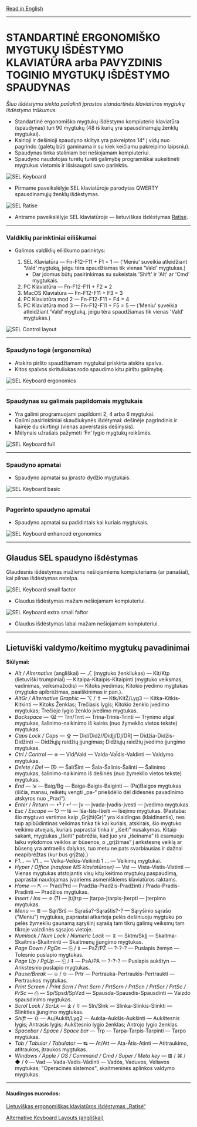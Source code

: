 [Read in English](README.md)

-----------------------------------------------
# STANDARTINĖ ERGONOMIŠKO MYGTUKŲ IŠDĖSTYMO KLAVIATŪRA arba PAVYZDINIS TOGINIO MYGTUKŲ IŠDĖSTYMO SPAUDYNAS

_Šiuo išdėstymu siekta pašalinti įprastos standartinės klaviatūros mygtukų išdėstymo trūkumus._

+ Standartinė ergonomiško mygtukų išdėstymo kompiuterio klaviatūra (spaudynas) turi 90 mygtukų (48 iš kurių yra spausdinamųjų ženklų mygtukai).
+ Kairioji ir dešinioji spaudyno skiltys yra pakreiptos 14° į vidų nuo pagrindo (galėtų būti gaminama ir su kiek keičiamu pakreipimo laipsniu).
+ Spaudynas tinka staliniam bei nešiojamam kompiuteriui.
+ Spaudyno naudotojas turėtų turėti galimybę programiškai sukeitinėti mygtukus vietomis ir išsisaugoti savo parinktis.


![SEL Keyboard](img/sel.png)

+ Pirmame paveikslėlyje SEL klaviatūroje parodytas QWERTY spausdinamųjų ženklų išdėstymas.

![SEL Ratise](img/sel_ratise.png)

+ Antrame paveikslėlyje SEL klaviatūroje — lietuviškas išdėstymas [Ratisė](https://albuck.github.io/Ratise-layout/).


-----------------------------------------------
### Valdiklių parinktiniai eiliškumai

+ Galimos valdiklių eiliškumo parinktys:

  1. SEL Klaviatūra — Fn-F12-F11 + F1 = 1 — (’Meniu’ suveikia atleidžiant ‘Vald‘ mygtuką, jeigu tėra spaudžiamas tik vienas 'Vald' mygtukas.)
     + Dar įdomus būtų pasirinkimas su sukeistais 'Shift' ir 'Alt' ar 'Cmd' mygtukais.
  2. PC Klaviatūra — Fn-F12-F11 + F2 = 2
  3. MacOS Klaviatūra — Fn-F12-F11 + F3 = 3
  4. PC Klaviatūra mod 2 — Fn-F12-F11 + F4 = 4
  5. PC Klaviatūra mod 3 — Fn-F12-F11 + F5 = 5 — (’Meniu’ suveikia atleidžiant ‘Vald‘ mygtuką, jeigu tėra spaudžiamas tik vienas 'Vald' mygtukas.)

![SEL Control layout](img/vald.png)

-----------------------------------------------
### Spaudyno togė (ergonomika)

+ Atskiro piršto spaudžiamam mygtukui priskirta atskira spalva.
+ Kitos spalvos skrituliukas rodo spaudimo kitu pirštu galimybę.

![SEL Keyboard ergonomics](img/sel_ergonomics.png)

-----------------------------------------------
### Spaudynas su galimais papildomais mygtukais

+ Yra galimi programuojami papildomi 2, 4 arba 6 mygtukai.
+ Galimi pasirinktiniai skaučiukynės išdėtymai: dešinėje pagrindinis ir kairėje du skirtingi (vienas apverstasis dešinysis).
+ Mėlynais užrašais pažymėti ‘Fn’ lygio mygtukų reikšmės.

![SEL Keyboard full](img/sel_full.png)

-----------------------------------------------
### Spaudyno apmatai

+ Spaudyno apmatai su įprasto dydžio mygtukais.

![SEL Keyboard basic](img/sel_basic.png)

-----------------------------------------------
### Pagerinto spaudyno apmatai

+ Spaudyno apmatai su padidintais kai kuriais mygtukais.

![SEL Keyboard enhanced ergonomics](img/sel_enhanced.png)

-----------------------------------------------

## Glaudus SEL spaudyno išdėstymas

Glaudesnis išdėstymas mažiems nešiojamiems kompiuteriams (ar panašiai), kai pilnas išdėstymas netelpa.

![SEL Keyboard small factor](img/sel_s.png)

+ Glaudus išdėstymas mažam nešiojamam kompiuteriui.

![SEL Keyboard extra small faftor](img/sel_xs.png)

+ Glaudus išdėstymas labai mažam nešiojamam kompiuteriui.

-----------------------------------------------
## Lietuviški valdymo/keitimo mygtukų pavadinimai

**Siūlymai:**

- _Alt / Alternative_ (angliškai) — ⎇ (mygtuko ženkliukas) — Kit/Ktp (lietuviški trumpiniai) — Kitaipa-Kitaipis-Kitaipinti (mygtuko veiksmas, vadinimas, veiksmažodis) — Kitoks įvedimas; Kitokio įvedimo mygtukas (mygtuko apibrėžimas, paaiškinimas ir pan.).
- _AltGr / Alternative Graphic_ — ⌥ / ⇮ — Ktk/KitŽ/Lyg3 — Kitka-Kitkis-Kitkinti — Kitoks Ženklas; Trečiasis lygis; Kitokio ženklo įvedimo mygtukas; Trečiojo lygio ženklo įvedimo mygtukas.
- _Backspace_ — ⌫ — Trn/Trnt — Trina-Trinis-Trinti — Trynimo atgal mygtukas, šalinimo-naikinimo iš kairės (nuo žymeklio vietos tekste) mygtukas.
- _Caps Lock / Caps_ — ⇪ — Did/Didž//DidĮj/DĮ/DRĮ — Didžia-Didžis-Didžinti — Didžiųjų raidžių įjungimas; Didžiųjų raidžių įvedimo įjungimo mygtukas.
- _Ctrl / Control_ — ⎈ — Vld/Vald — Valda-Val̃dis-Valdinti — Valdymo mygtukas.
- _Delete / Del_ — ⌦ — Šal/Šlnt — Šala-Šalinis-Šalinti — Šalinimo mygtukas, šalinimo-naikinimo iš dešinės (nuo žymeklio vietos tekste) mygtukas.
- _End_ — ⇲ — Baig/Bg — Baiga-Baigis-Baiginti — (Pa)Baigos mygtukas (šičia, manau, reikėtų vengti „pa-“ priešdėlio dėl didesnės pavadinimo atskyros nuo „Prad“).
- _Enter / Return_ — ⏎ / ↵ — Įv — Įvada-Įvadis-Įvesti — Įvedimo mygtukas.
- _Esc / Escape_ — ⎋ — Iš — Iša-Išis-Išeiti — Išėjimo mygtukas. (Pastaba: šio mygtuvo vertimas kaip „Grįžti(Gr)“ yra klaidingas (klaidinantis), nes taip apibūdintinas veikimas tinka tik kai kuriais, atskirais, šio mygtuko veikimo atvejais, kuriais paprastai tinka ir „išeiti“ nusakymas. Kitaip sakant, mygtukas „Išeiti“ pabrėžia, kad juo yra „išeinama“ iš esamuoju laiku vykdomos veiklos ar būsenos, o „grįžimas“ į ankstesnę veiklą ar būseną yra antraeilis dalykas, tuo metu ne pats svarbiausias ir dažnai neapibrėžtas (kur bus grįžta).)
- _F1…_ — V1… — Veika-Veikis-Veikinti  1 … — Veikimų mygtukai.
- _Hyper / Office (naujose MS klaviatūrose)_ — Vst — Vista-Vistis-Vistinti — Vienas mygtukas atstojantis visų kitų keitimo mygtukų paspaudimą, paprastai naudojamas įvairiems asmeniškiems klaviatūros raktams.
- _Home_ — ⇱ — Prad/Prd — Pradžia-Pradžis-Pradžinti / Prada-Pradis-Pradinti — Pradžios mygtukas.
- _Insert / Ins_ — ⎀ (?) — Įt/Įtrp — Įtarpa-Įtarpis-Įterpti — Įterpimo mygtukas.
- _Menu_ — ≣ — Sąr/Srš — Sąraša?-Sąraštis?-? — Sąryšinio sąrašo ("Meniu") mygtukas, paprastai atkartoja pelės dešiniuoju mygtuku po pelės žymekliu gaunamą sąryšinį sąrašą tam tikrų galimų veiksmų tam tikroje vaizdinės sąsajos vietoje.
- _Numlock / Num Lock / Numeric Lock_ — ⇭ — Sktm/SkĮj — Skaitma-Skaitmis-Skaitminti — Skaitmenų įjungimo mygtukas.
- _Page Down / PgDn_ — ⎘ / ⇟ — PsŽ/PŽ — ?-?-? — Puslapis žemyn — Tolesnio puslapio mygtukas.
- _Page Up / PgUp_ — ⎗ / ⇞ — PsA/PA — ?-?-? — Puslapis aukštyn — Ankstesnio puslapio mygtukas.
- _Pause/Break_ — ⎉ / ⎊ — Prtr — Pertrauka-Pertraukis-Pertraukti — Pertraukos mygtukas.
- _Print Screen / Print Scrn / Prnt Scrn / PrtScrn / PrtScn / PrtScr / PrtSc / PrSc_ — ⎙ — Sp/Spsd/SpVzd — Spausda-Spausdis-Spausdinti — Vaizdo spausdinimo mygtukas.
- _Scrol Lock / ScrLk_ — ⤓ / ⇳ — Sln/Slnk — Slinka-Slinkis-Slinkti — Slinkties įjungimo mygtukas.
- _Shift_ — ⇧ — Au/Aukšt/Lyg2 — Aukša-Aukšis-Aukšinti — Aukštesnis lygis; Antrasis lygis; Aukštesnio lygio ženklas; Antrojo lygio ženklas.
- _Spacebar / Space / Space bar_ — Trp — Tarpa-Tarpis-Tarpinti — Tarpo mygtukas.
- _Tab / Tabular / Tabulator_ — ↹ — At/Att — Ata-Ãtis-Atinti — Atitraukimo, atitraukos, įtraukos mygtukas.
- _Windows / Apple / OS / Command / Cmd / Super / Meta key_ — ⊞ / ⌘ / ◆ / ◊ — Vad — Vada-Vadis-Vãdinti — Vadós, Vaduvos, Vėliavos mygtukas; "Operacinės sistemos", skaitmeninės aplinkos valdymo mygtukas.

-----------------------------------------------


#### Naudingos nuorodos:

[Lietuviškas ergonomiškas klaviatūros išdėstymas „Ratisė“](https://albuck.github.io/Ratise-layout/)

[Alternative Keyboard Layouts (angliškai)](http://xahlee.info/kbd/dvorak_and_all_keyboard_layouts.html)

